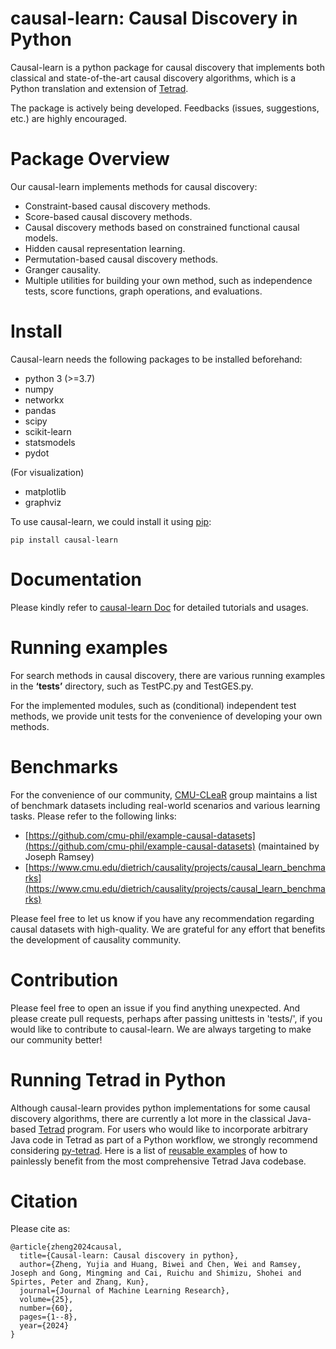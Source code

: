 # causal-learn: Causal Discovery in Python

Causal-learn is a python package for causal discovery that implements both classical and state-of-the-art causal discovery algorithms, which is a Python translation and extension of [Tetrad](https://github.com/cmu-phil/tetrad).

The package is actively being developed. Feedbacks (issues, suggestions, etc.) are highly encouraged.

# Package Overview

Our causal-learn implements methods for causal discovery:

* Constraint-based causal discovery methods.
* Score-based causal discovery methods.
* Causal discovery methods based on constrained functional causal models.
* Hidden causal representation learning.
* Permutation-based causal discovery methods.
* Granger causality.
* Multiple utilities for building your own method, such as independence tests, score functions, graph operations, and evaluations.

# Install

Causal-learn needs the following packages to be installed beforehand:

* python 3 (>=3.7)
* numpy
* networkx
* pandas
* scipy
* scikit-learn
* statsmodels
* pydot

(For visualization)

* matplotlib
* graphviz

To use causal-learn, we could install it using [pip](https://pypi.org/project/causal-learn/):

```
pip install causal-learn
```


# Documentation

Please kindly refer to [causal-learn Doc](https://causal-learn.readthedocs.io/en/latest/) for detailed tutorials and usages.

# Running examples

For search methods in causal discovery, there are various running examples in the **‘tests’** directory, such as TestPC.py and TestGES.py.

For the implemented modules, such as (conditional) independent test methods, we provide unit tests for the convenience of developing your own methods.

# Benchmarks

For the convenience of our community, [CMU-CLeaR](https://www.cmu.edu/dietrich/causality) group maintains a list of benchmark datasets including real-world scenarios and various learning tasks. Please refer to the following links:

* [https://github.com/cmu-phil/example-causal-datasets](https://github.com/cmu-phil/example-causal-datasets) (maintained by Joseph Ramsey)
* [https://www.cmu.edu/dietrich/causality/projects/causal_learn_benchmarks](https://www.cmu.edu/dietrich/causality/projects/causal_learn_benchmarks)

Please feel free to let us know if you have any recommendation regarding causal datasets with high-quality. We are grateful for any effort that benefits the development of causality community.


# Contribution

Please feel free to open an issue if you find anything unexpected.
And please create pull requests, perhaps after passing unittests in 'tests/', if you would like to contribute to causal-learn.
We are always targeting to make our community better!

# Running Tetrad in Python

Although causal-learn provides python implementations for some causal discovery algorithms, there are currently a lot more in the classical Java-based [Tetrad](https://github.com/cmu-phil/tetrad) program. For users who would like to incorporate arbitrary Java code in Tetrad as part of a Python workflow, we strongly recommend considering [py-tetrad](https://github.com/cmu-phil/py-tetrad). Here is a list of [reusable examples](https://github.com/cmu-phil/py-tetrad/tree/main/pytetrad) of how to painlessly benefit from the most comprehensive Tetrad Java codebase.

# Citation

Please cite as:

```
@article{zheng2024causal,
  title={Causal-learn: Causal discovery in python},
  author={Zheng, Yujia and Huang, Biwei and Chen, Wei and Ramsey, Joseph and Gong, Mingming and Cai, Ruichu and Shimizu, Shohei and Spirtes, Peter and Zhang, Kun},
  journal={Journal of Machine Learning Research},
  volume={25},
  number={60},
  pages={1--8},
  year={2024}
}
```